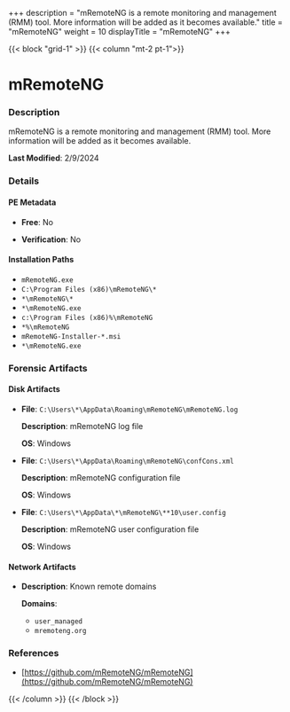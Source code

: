+++
description = "mRemoteNG is a remote monitoring and management (RMM) tool. More information will be added as it becomes available."
title = "mRemoteNG"
weight = 10
displayTitle = "mRemoteNG"
+++


{{< block "grid-1" >}}
{{< column "mt-2 pt-1">}}

# mRemoteNG


### Description

mRemoteNG is a remote monitoring and management (RMM) tool. More information will be added as it becomes available.



**Last Modified**: 2/9/2024

### Details


#### PE Metadata


- **Free**: No

- **Verification**: No




#### Installation Paths
- `mRemoteNG.exe`
- `C:\Program Files (x86)\mRemoteNG\*`
- `*\mRemoteNG\*`
- `*\mRemoteNG.exe`
- `c:\Program Files (x86)%\mRemoteNG`
- `*%\mRemoteNG`
- `mRemoteNG-Installer-*.msi`
- `*\mRemoteNG.exe`

### Forensic Artifacts

#### Disk Artifacts

- **File**: `C:\Users\*\AppData\Roaming\mRemoteNG\mRemoteNG.log`

  **Description**: mRemoteNG log file


  **OS**: Windows

- **File**: `C:\Users\*\AppData\Roaming\mRemoteNG\confCons.xml`

  **Description**: mRemoteNG configuration file


  **OS**: Windows

- **File**: `C:\Users\*\AppData\*\mRemoteNG\**10\user.config`

  **Description**: mRemoteNG user configuration file


  **OS**: Windows




#### Network Artifacts

- **Description**: Known remote domains

  **Domains**:
    - `user_managed`
    - `mremoteng.org`





### References
- [https://github.com/mRemoteNG/mRemoteNG](https://github.com/mRemoteNG/mRemoteNG)



{{< /column >}}
{{< /block >}}
